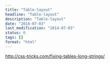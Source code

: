 ```yaml
---
title: "Table-layout"
headline: "Table-layout"
description: "Table-layout"
date: "2014-07-03"
last_modification: "2014-07-03"
status: 0
tags: []
format: "html"
---
```


http://css-tricks.com/fixing-tables-long-strings/